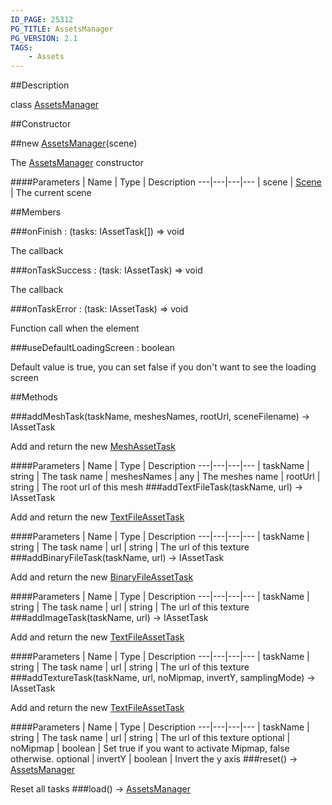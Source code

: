```yaml
---
ID_PAGE: 25312
PG_TITLE: AssetsManager
PG_VERSION: 2.1
TAGS:
    - Assets
---
```

##Description

class [AssetsManager](/classes/2.2/AssetsManager)



##Constructor

##new [AssetsManager](/classes/2.2/AssetsManager)(scene)

The [AssetsManager](/classes/2.2/AssetsManager) constructor

####Parameters
 | Name | Type | Description
---|---|---|---
 | scene | [Scene](/classes/2.2/Scene) |  The current scene

##Members

###onFinish : (tasks: IAssetTask[]) =&gt; void

The callback

###onTaskSuccess : (task: IAssetTask) =&gt; void

The callback

###onTaskError : (task: IAssetTask) =&gt; void

Function call when the element

###useDefaultLoadingScreen : boolean

Default value is true, you can set false if you don't want to see the loading screen

##Methods

###addMeshTask(taskName, meshesNames, rootUrl, sceneFilename) &rarr; IAssetTask

Add and return the new [MeshAssetTask](/classes/2.2/MeshAssetTask)

####Parameters
 | Name | Type | Description
---|---|---|---
 | taskName | string |  The task name
 | meshesNames | any |  The meshes name
 | rootUrl | string |  The root url of this mesh
###addTextFileTask(taskName, url) &rarr; IAssetTask

Add and return the new [TextFileAssetTask](/classes/2.2/TextFileAssetTask)

####Parameters
 | Name | Type | Description
---|---|---|---
 | taskName | string |  The task name
 | url | string |  The url of this texture
###addBinaryFileTask(taskName, url) &rarr; IAssetTask

Add and return the new [BinaryFileAssetTask](/classes/2.2/BinaryFileAssetTask)

####Parameters
 | Name | Type | Description
---|---|---|---
 | taskName | string |  The task name
 | url | string |  The url of this texture
###addImageTask(taskName, url) &rarr; IAssetTask

Add and return the new [TextFileAssetTask](/classes/2.2/TextFileAssetTask)

####Parameters
 | Name | Type | Description
---|---|---|---
 | taskName | string |  The task name
 | url | string |  The url of this texture
###addTextureTask(taskName, url, noMipmap, invertY, samplingMode) &rarr; IAssetTask

Add and return the new [TextFileAssetTask](/classes/2.2/TextFileAssetTask)

####Parameters
 | Name | Type | Description
---|---|---|---
 | taskName | string |  The task name
 | url | string |  The url of this texture
optional | noMipmap | boolean |  Set true if you want to activate Mipmap, false otherwise.
optional | invertY | boolean |  Invert the y axis
###reset() &rarr; [AssetsManager](/classes/2.2/AssetsManager)

Reset all tasks
###load() &rarr; [AssetsManager](/classes/2.2/AssetsManager)


